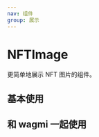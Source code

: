 ```yaml
---
nav: 组件
group: 展示
---
```


# NFTImage

更简单地展示 NFT 图片的组件。

## 基本使用

<code src="./demos/simple.tsx"></code>

## 和 wagmi 一起使用

<code src="./demos/wagmi.tsx"></code>

